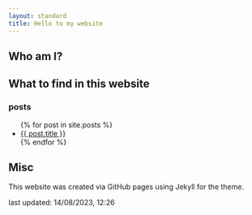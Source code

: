 ```yaml
---
layout: standard
title: Hello to my website
---
```



## Who am I?

## What to find in this website

### posts
<ul>
  {% for post in site.posts %}
    <li>
      <a href="{{ post.url }}">{{ post.title }}</a>
    </li>
  {% endfor %}
</ul>

## Misc

This website was created via GitHub pages using Jekyll for the theme.

last updated: 14/08/2023, 12:26